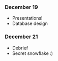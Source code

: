 ### December 19 ###
* Presentations! 
* Database design

### December 21 ###
* Debrief
* Secret snowflake :)
